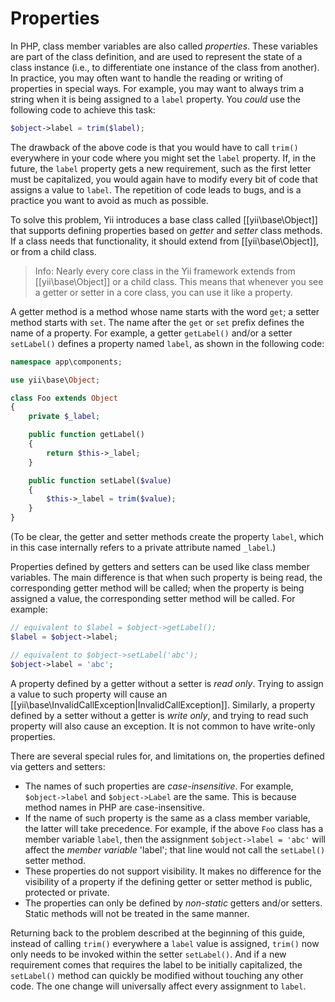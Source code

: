 Properties
==========

In PHP, class member variables are also called *properties*. These variables are part of the class definition, and are used
to represent the state of a class instance (i.e., to differentiate one instance of the class from another). In practice, you may often want to handle the reading or writing of properties in special ways. For example, you may want to always trim a string when it is being assigned
to a `label` property. You *could* use the following code to achieve this task:

```php
$object->label = trim($label);
```

The drawback of the above code is that you would have to call `trim()` everywhere in your code where you might set the `label`
property. If, in the future, the `label` property gets a new requirement, such as the first letter must be capitalized, you would again have to modify every bit of code that assigns a value to `label`. The repetition of code leads to bugs, and is a practice you want to avoid as much as possible.

To solve this problem, Yii introduces a base class called [[yii\base\Object]] that supports defining properties
based on *getter* and *setter* class methods. If a class needs that functionality, it should extend from
[[yii\base\Object]], or from a child class.

> Info: Nearly every core class in the Yii framework extends from [[yii\base\Object]] or a child class.
  This means that whenever you see a getter or setter in a core class, you can use it like a property.

A getter method is a method whose name starts with the word `get`; a setter method starts with `set`.
The name after the `get` or `set` prefix defines the name of a property. For example, a getter `getLabel()` and/or
a setter `setLabel()` defines a property named `label`, as shown in the following code:

```php
namespace app\components;

use yii\base\Object;

class Foo extends Object
{
    private $_label;

    public function getLabel()
    {
        return $this->_label;
    }

    public function setLabel($value)
    {
        $this->_label = trim($value);
    }
}
```

(To be clear, the getter and setter methods create the property `label`, which in this case internally refers to a private attribute named `_label`.)

Properties defined by getters and setters can be used like class member variables. The main difference is that
when such property is being read, the corresponding getter method will be called;  when the property is
being assigned a value, the corresponding setter method will be called. For example:

```php
// equivalent to $label = $object->getLabel();
$label = $object->label;

// equivalent to $object->setLabel('abc');
$object->label = 'abc';
```

A property defined by a getter without a setter is *read only*. Trying to assign a value to such property will cause
an [[yii\base\InvalidCallException|InvalidCallException]]. Similarly, a property defined by a setter without a getter
is *write only*, and trying to read such property will also cause an exception. It is not common to have write-only
properties.

There are several special rules for, and limitations on, the properties defined via getters and setters:

* The names of such properties are *case-insensitive*. For example, `$object->label` and `$object->Label` are the same.
  This is because method names in PHP are case-insensitive.
* If the name of such property is the same as a class member variable, the latter will take precedence.
  For example, if the above `Foo` class has a member variable `label`, then the assignment `$object->label = 'abc'`
  will affect the *member variable* 'label'; that line would not call the  `setLabel()` setter method.
* These properties do not support visibility. It makes no difference for the visibility of a property
  if the defining getter or setter method is public, protected or private.
* The properties can only be defined by *non-static* getters and/or setters. Static methods will not be treated in the same manner.

Returning back to the problem described at the beginning of this guide, instead of calling `trim()` everywhere a `label` value is assigned, `trim()` now only needs to be invoked within the setter `setLabel()`. And if a new requirement comes that requires the label to be initially capitalized, the `setLabel()` method can quickly be modified without touching any other code. The one change will universally affect every assignment to `label`.
